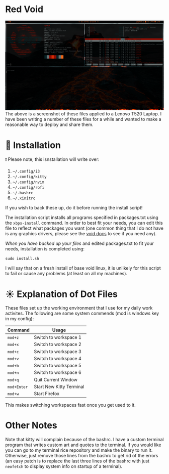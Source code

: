 # Red Void
![testimage](./Pictures/test_image.png)
The above is a screenshot of these files applied to a Lenovo T520 Laptop.  I
have been writing a number of these files for a while and wanted to make a
reasonable way to deploy and share them.

# :floppy_disk: Installation
:exclamation: Please note, this isnstallation will write over:
1) `~/.config/i3`
2) `~/.config/kitty`
3) `~/.config/nvim`
4) `~/.config/rofi`
5) `~/.bashrc`
6) `~/.xinitrc`

If you wish to back these up, do it before running the install script!

The installation script installs all programs specified in packages.txt using
the `xbps-install` command. In order to best fit your needs, you can edit this
file to reflect what packages you want (one common thing that I do not have is
any graphics drivers, please see the
[void docs](https://docs.voidlinux.org/config/graphical-session/graphics-drivers/index.html)
to see if you need any).

<em>When you have backed up your files</em> and edited packages.txt to fit your
needs, installation is completed using:

```
sudo install.sh
```

I will say that on a fresh install of base void linux, it is unlikely for
this script to fail or cause any problems (at least on all my machines).

# :sunny: Explanation of Dot Files
These files set up the working environment that I use for my daily work
activites. The following are some system commends (mod is windows key in my
config):

| Command      |           Usage          |
|--------------|--------------------------|
|`mod+z`       | Switch to workspace 1    |
|`mod+x`       | Switch to workspace 2    |
|`mod+c`       | Switch to workspace 3    |
|`mod+v`       | Switch to workspace 4    |
|`mod+b`       | Switch to workspace 5    |
|`mod+n`       | Switch to workspace 6    |
|`mod+q`       | Quit Current Window      |
|`mod+Enter`   | Start New Kitty Terminal |
|`mod+w`       | Start Firefox            |

This makes switching workspaces fast once you get used to it.


# Other Notes
Note that kitty will complain because of the bashrc. I have a custom terminal
program that writes custom art and quotes to the terminal. If you would like you
can go to my terminal rice repository and make the binary to run it. Otherwise,
just remove those lines from the bashrc to get rid of the errors (an easy patch
is to replace the last three lines of the bashrc with just `neofetch` to display
system info on startup of a terminal).
